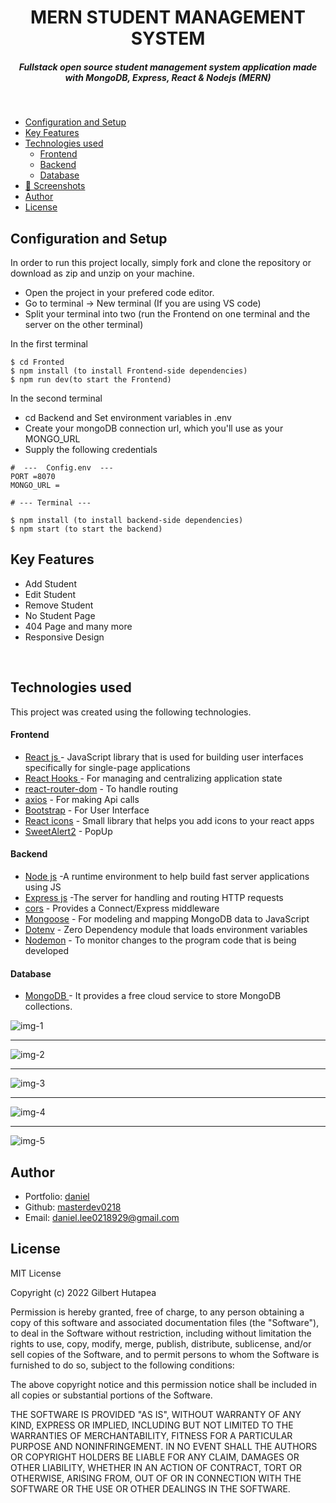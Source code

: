 <H1 align ="center" > MERN STUDENT MANAGEMENT SYSTEM </h1>
<h5  align ="center"> 
Fullstack open source student management system application made with MongoDB, Express, React & Nodejs (MERN) </h5>
<br/>

- [Configuration and Setup](#configuration-and-setup)
- [Key Features](#key-features)
- [Technologies used](#technologies-used)
  - [Frontend](#frontend)
  - [Backend](#backend)
  - [Database](#database)
- [📸 Screenshots](#screenshots)
- [Author](#author)
- [License](#license)

## Configuration and Setup

In order to run this project locally, simply fork and clone the repository or download as zip and unzip on your machine.

- Open the project in your prefered code editor.
- Go to terminal -> New terminal (If you are using VS code)
- Split your terminal into two (run the Frontend on one terminal and the server on the other terminal)

In the first terminal

```
$ cd Fronted
$ npm install (to install Frontend-side dependencies)
$ npm run dev(to start the Frontend)
```

In the second terminal

- cd Backend and Set environment variables in .env
- Create your mongoDB connection url, which you'll use as your MONGO_URL
- Supply the following credentials

```
#  ---  Config.env  ---
PORT =8070
MONGO_URL =
```

```
# --- Terminal ---

$ npm install (to install backend-side dependencies)
$ npm start (to start the backend)
```

## Key Features

- Add Student
- Edit Student
- Remove Student
- No Student Page
- 404 Page and many more
- Responsive Design

<br/>

## Technologies used

This project was created using the following technologies.

#### Frontend

- [React js ](https://www.npmjs.com/package/react) - JavaScript library that is used for building user interfaces specifically for single-page applications
- [React Hooks ](https://reactjs.org/docs/hooks-intro.html) - For managing and centralizing application state
- [react-router-dom](https://www.npmjs.com/package/react-router-dom) - To handle routing
- [axios](https://www.npmjs.com/package/axios) - For making Api calls
- [Bootstrap](https://getbootstrap.com/) - For User Interface
- [React icons](https://react-icons.github.io/react-icons/) - Small library that helps you add icons to your react apps
- [SweetAlert2](https://sweetalert2.github.io/) - PopUp

#### Backend

- [Node js](https://nodejs.org/en/) -A runtime environment to help build fast server applications using JS
- [Express js](https://www.npmjs.com/package/express) -The server for handling and routing HTTP requests
- [cors](https://www.npmjs.com/package/cors) - Provides a Connect/Express middleware
- [Mongoose](https://mongoosejs.com/) - For modeling and mapping MongoDB data to JavaScript
- [Dotenv](https://www.npmjs.com/package/dotenv) - Zero Dependency module that loads environment variables
- [Nodemon](https://www.npmjs.com/package/nodemon) - To monitor changes to the program code that is being developed

#### Database

- [MongoDB ](https://www.mongodb.com/) - It provides a free cloud service to store MongoDB collections.

 <!-- ##  Screenshots  -->

![img-1](https://res.cloudinary.com/du541igfh/image/upload/v1683869747/Blog%20Portfolio%20Gilbert/Project/mern-student-management-system/img-1_yhedpu.png)

---

![img-2](https://res.cloudinary.com/du541igfh/image/upload/v1683869747/Blog%20Portfolio%20Gilbert/Project/mern-student-management-system/img-2_uktrxk.png)

---

![img-3](https://res.cloudinary.com/du541igfh/image/upload/v1683869747/Blog%20Portfolio%20Gilbert/Project/mern-student-management-system/img-3_s1js9i.png)

---

![img-4](https://res.cloudinary.com/du541igfh/image/upload/v1683869747/Blog%20Portfolio%20Gilbert/Project/mern-student-management-system/img-4_sb9ga6.png)

---

![img-5](https://res.cloudinary.com/du541igfh/image/upload/v1683869748/Blog%20Portfolio%20Gilbert/Project/mern-student-management-system/img-5_wrxlr7.png)

## Author

- Portfolio: [daniel](http://masterdev0218.portfolio.app)
- Github: [masterdev0218](https://github.com/masterdev0218)
- Email: [daniel.lee0218929@gmail.com](mailto:daniel.lee0218929@gmail.com)

## License

MIT License

Copyright (c) 2022 Gilbert Hutapea

Permission is hereby granted, free of charge, to any person obtaining a copy
of this software and associated documentation files (the "Software"), to deal
in the Software without restriction, including without limitation the rights
to use, copy, modify, merge, publish, distribute, sublicense, and/or sell
copies of the Software, and to permit persons to whom the Software is
furnished to do so, subject to the following conditions:

The above copyright notice and this permission notice shall be included in all
copies or substantial portions of the Software.

THE SOFTWARE IS PROVIDED "AS IS", WITHOUT WARRANTY OF ANY KIND, EXPRESS OR
IMPLIED, INCLUDING BUT NOT LIMITED TO THE WARRANTIES OF MERCHANTABILITY,
FITNESS FOR A PARTICULAR PURPOSE AND NONINFRINGEMENT. IN NO EVENT SHALL THE
AUTHORS OR COPYRIGHT HOLDERS BE LIABLE FOR ANY CLAIM, DAMAGES OR OTHER
LIABILITY, WHETHER IN AN ACTION OF CONTRACT, TORT OR OTHERWISE, ARISING FROM,
OUT OF OR IN CONNECTION WITH THE SOFTWARE OR THE USE OR OTHER DEALINGS IN THE
SOFTWARE.
